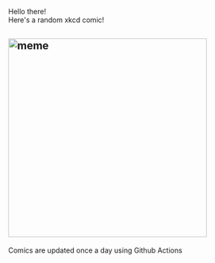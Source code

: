 Hello there! <br>Here's a random xkcd comic!<br>
## <img src="https://imgs.xkcd.com/comics/lunar_cycles.png" alt="meme" width="400"/><br>
Comics are updated once a day using Github Actions